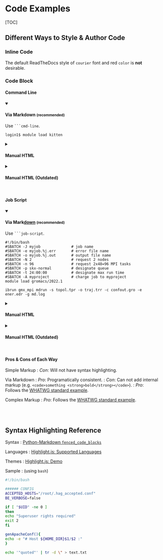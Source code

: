 # Code Examples

[TOC]

<style>:is(h1, h2, h4, h4, h5, h6) > b { text-decoration: underline; font-weight: inherit; }</style>

## Different Ways to Style & Author Code

### Inline Code

The default ReadTheDocs style of `courier` font and red `color` is **not** desirable.

### Code Block

#### Command Line

<details open><summary><h4>Via Markdown <small>(recommended)</small></h4></summary>

Use <code>&#96;&#96;&#96;cmd-line</code>.

```cmd-line
login1$ module load kitten
```

</details>
<details><summary><h4 class="understate">Manual HTML</h4></summary>

<pre class="cmd-line"><code>login1$ <strong>module load <em>kitten</em></strong></code></pre>

</details>
<details><summary><h4 class="understate">Manual HTML (Outdated)</h4></summary>

<pre class="cmd-line">login1$ <strong>module load <em>kitten</em></strong></pre>

</details>

<br />

#### Job Script

<details open><summary><h4>Via Mark<b>down</b> <small>(recommended)</small></h4></summary>

Use <code>&#96;&#96;&#96;job-script</code>.

```job-script
#!/bin/bash
#SBATCH -J myjob              # job name
#SBATCH -e myjob.%j.err       # error file name
#SBATCH -o myjob.%j.out       # output file name
#SBATCH -N 2                  # request 2 nodes
#SBATCH -n 96                 # request 2x48=96 MPI tasks
#SBATCH -p skx-normal         # designate queue
#SBATCH -t 24:00:00           # designate max run time
#SBATCH -A myproject          # charge job to myproject
module load gromacs/2022.1

ibrun gmx_mpi mdrun -s topol.tpr -o traj.trr -c confout.gro -e ener.edr -g md.log
```

</details>
<details><summary><h4 class="understate">Manual HTML</h4></summary>

<pre class="job-script">
<code>#!/bin/bash
#SBATCH -J myjob              # job name
#SBATCH -e myjob.%j.err       # error file name
#SBATCH -o myjob.%j.out       # output file name
#SBATCH -N 2                  # request 2 nodes
#SBATCH -n 96                 # request 2x48=96 MPI tasks
#SBATCH -p skx-normal         # designate queue
#SBATCH -t 24:00:00           # designate max run time
#SBATCH -A myproject          # charge job to myproject
<strong>module load <em>gromacs/2022.1</em></strong>

ibrun gmx_mpi mdrun -s topol.tpr -o traj.trr -c confout.gro -e ener.edr -g md.log</code></pre>

</details>
<details><summary><h4 class="understate">Manual HTML (Outdated)</h4></summary>

<pre class="job-script">#!/bin/bash
#SBATCH -J myjob              # job name
#SBATCH -e myjob.%j.err       # error file name
#SBATCH -o myjob.%j.out       # output file name
#SBATCH -N 2                  # request 2 nodes
#SBATCH -n 96                 # request 2x48=96 MPI tasks
#SBATCH -p skx-normal         # designate queue
#SBATCH -t 24:00:00           # designate max run time
#SBATCH -A myproject          # charge job to myproject
<strong>module load <em>gromacs/2022.1</em></strong>

ibrun gmx_mpi mdrun -s topol.tpr -o traj.trr -c confout.gro -e ener.edr -g md.log</pre>

</details>

<br />

#### Pros & Cons of Each Way

Simple Markup
:   _Con_: Will not have syntax highlighting.

Via Markdown
:   _Pro_: Programatically consistent.
:   _Con_: Can not add internal markup (e.g. `<code>something <strong>bold</strong></code>`).
:   _Pro_: Follows the [WHATWG standard example](https://html.spec.whatwg.org/multipage/text-level-semantics.html#the-code-element).

Complex Markup
:   _Pro_: Follows the [WHATWG standard example](https://html.spec.whatwg.org/multipage/text-level-semantics.html#the-code-element).

<br />
<br />

## Syntax Highlighting Reference

Syntax
:  [Python-Markdown `fenced_code_blocks`](https://python-markdown.github.io/extensions/fenced_code_blocks)

Languages
:  [Highlight.js: Supported Languages](https://github.com/highlightjs/highlight.js/blob/main/SUPPORTED_LANGUAGES.md#supported-languages)

Themes
:  [Highlight.js: Demo](https://highlightjs.org/static/demo/)

Sample
:  (using `bash`)

```bash
#!/bin/bash

###### CONFIG
ACCEPTED_HOSTS="/root/.hag_accepted.conf"
BE_VERBOSE=false

if [ "$UID" -ne 0 ]
then
echo "Superuser rights required"
exit 2
fi

genApacheConf(){
echo -e "# Host ${HOME_DIR}$1/$2 :"
}

echo '"quoted"' | tr -d \" > text.txt
```
